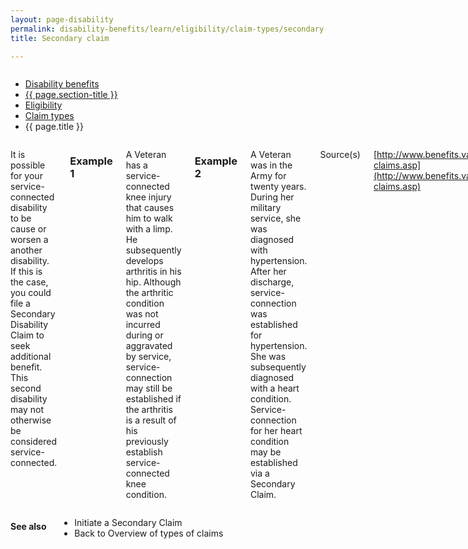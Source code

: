 ```yaml
---
layout: page-disability
permalink: disability-benefits/learn/eligibility/claim-types/secondary-claim/index.html
title: Secondary claim

---
```


<div class="splash" markdown="0">
<div class="row" markdown="0">
<div class="small-12 columns" markdown="0">

<ul class="breadcrumbs" role="menubar" aria-label="Primary">
<li class="parent"><a href="{{ site.url }}/disability-benefits/">Disability benefits</a></li>
<li class="parent"><a href="{{ site.url }}/disability-benefits/learn/">{{ page.section-title }}</a></li>
<li class="parent"><a href="{{ site.url }}/disability-benefits/learn/eligibility/">Eligibility</a></li>
<li class="parent"><a href="{{ site.url }}/disability-benefits/learn/eligibility/claim-types">Claim types</a></li>
<li class="active">{{ page.title }}</li>
</ul>

</div>
</div>
</div>

<div class="main" role="main" markdown="0">
<div class="section one" markdown="0">
<div class="primary" markdown="0">
<div class="row" markdown="0">
<div class="small-12 columns" markdown="1">

It is possible for your service-connected disability to be cause or worsen a another disability.  If this is the case, you could file a Secondary Disability Claim to seek additional benefit. This second disability may not otherwise be considered service-connected.

### Example 1

A Veteran has a service-connected knee injury that causes him to walk with a limp. He subsequently develops arthritis in his hip. Although the arthritic condition was not incurred during or aggravated by service, service-connection may still be established if the arthritis is a result of his previously establish service-connected knee condition.

### Example 2

A Veteran was in the Army for twenty years. During her military service, she was diagnosed with hypertension. After her discharge, service-connection was established for hypertension. She was subsequently diagnosed with a heart condition. Service-connection for her heart condition may be established via a Secondary Claim.  

Source(s)

[http://www.benefits.va.gov/compensation/types-claims.asp](http://www.benefits.va.gov/compensation/types-claims.asp)

</div>
</div>
</div>
</div>

<div class="section secondary" markdown="0">
<div class="row" markdown="0">
<div class="small-12 columns" markdown="1">

#### See also

- Initiate a Secondary Claim
- Back to Overview of types of claims

</div>
</div>
</div>


</div>
